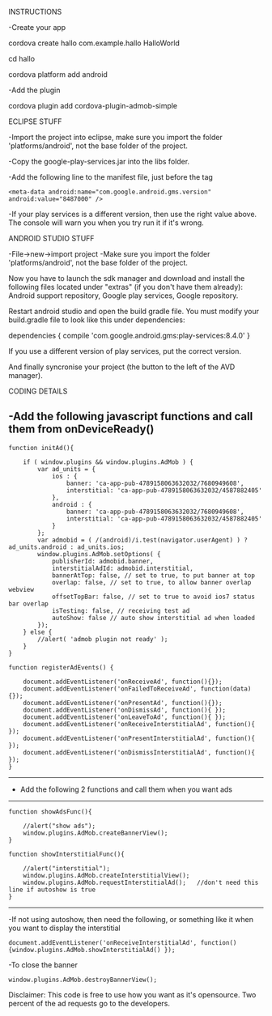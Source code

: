 INSTRUCTIONS

-Create your app

cordova create hallo com.example.hallo HalloWorld

cd hallo

cordova platform add android

-Add the plugin

cordova plugin add cordova-plugin-admob-simple

ECLIPSE STUFF

-Import the project into eclipse, make sure you import the folder 'platforms/android', not the base folder of the project.

-Copy the google-play-services.jar into the libs folder.

-Add the following line to the manifest file, just before the </application> tag

	<meta-data android:name="com.google.android.gms.version" android:value="8487000" />
 
 -If your play services is a different version, then use the right value above. The console will warn you when you try run it if it's wrong. 
   
ANDROID STUDIO STUFF

-File->new->import project
-Make sure you import the folder 'platforms/android', not the base folder of the project.

Now you have to launch the sdk manager and download and install the following files located under "extras" (if you don't have them already): 
Android support repository, Google play services, Google repository.

Restart android studio and open the build gradle file. You must modify your build.gradle file to look like this under dependencies:

dependencies {
    compile 'com.google.android.gms:play-services:8.4.0'
 }
 
If you use a different version of play services, put the correct version.

And finally syncronise your project (the button to the left of the AVD manager).


CODING DETAILS

-Add the following javascript functions and call them from onDeviceReady()
-------------------------------------------------------------------------------

	function initAd(){

	    if ( window.plugins && window.plugins.AdMob ) {
	        var ad_units = {
	            ios : {
	                banner: 'ca-app-pub-4789158063632032/7680949608',
	                interstitial: 'ca-app-pub-4789158063632032/4587882405'
	            },
	            android : {
	                banner: 'ca-app-pub-4789158063632032/7680949608',
	                interstitial: 'ca-app-pub-4789158063632032/4587882405'
	            }
	        };
	        var admobid = ( /(android)/i.test(navigator.userAgent) ) ? ad_units.android : ad_units.ios;
	        window.plugins.AdMob.setOptions( {
	            publisherId: admobid.banner,
	            interstitialAdId: admobid.interstitial,
	            bannerAtTop: false, // set to true, to put banner at top
	            overlap: false, // set to true, to allow banner overlap webview
	            offsetTopBar: false, // set to true to avoid ios7 status bar overlap
	            isTesting: false, // receiving test ad
	            autoShow: false // auto show interstitial ad when loaded
	        });
	    } else {
	        //alert( 'admob plugin not ready' );
	    }
	}

	function registerAdEvents() {
	
	    document.addEventListener('onReceiveAd', function(){});
	    document.addEventListener('onFailedToReceiveAd', function(data){});
	    document.addEventListener('onPresentAd', function(){});
	    document.addEventListener('onDismissAd', function(){ });
	    document.addEventListener('onLeaveToAd', function(){ });
	    document.addEventListener('onReceiveInterstitialAd', function(){ });
	    document.addEventListener('onPresentInterstitialAd', function(){ });
	    document.addEventListener('onDismissInterstitialAd', function(){ });
	}

-----------------------------------------------------------------------------
- Add the following 2 functions and call them when you want ads
-----------------------------------------------------------------------------

	function showAdsFunc(){
	
		//alert("show ads");
		window.plugins.AdMob.createBannerView();
	}

	function showInterstitialFunc(){
	
	    //alert("interstitial");
	    window.plugins.AdMob.createInterstitialView();      
	    window.plugins.AdMob.requestInterstitialAd();	//don't need this line if autoshow is true
	}

-----------------------------------------------------------------------

-If not using autoshow, then need the following, or something like it when you want to display the interstitial

    document.addEventListener('onReceiveInterstitialAd', function(){window.plugins.AdMob.showInterstitialAd() });

-To close the banner

    window.plugins.AdMob.destroyBannerView();






Disclaimer: This code is free to use how you want as it's opensource. Two percent of the ad requests go to the developers.
